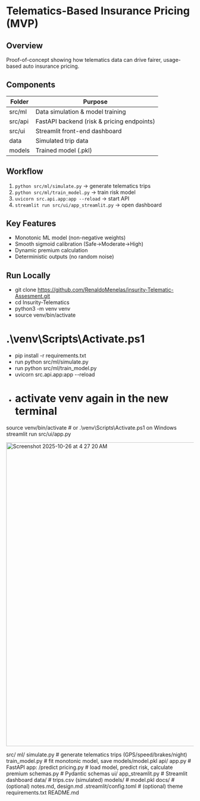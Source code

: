 # Telematics-Based Insurance Pricing (MVP)

## Overview
Proof-of-concept showing how telematics data can drive fairer, usage-based auto insurance pricing.

## Components
| Folder | Purpose |
|---------|----------|
| src/ml | Data simulation & model training |
| src/api | FastAPI backend (risk & pricing endpoints) |
| src/ui | Streamlit front-end dashboard |
| data | Simulated trip data |
| models | Trained model (.pkl) |

## Workflow
1. `python src/ml/simulate.py` → generate telematics trips  
2. `python src/ml/train_model.py` → train risk model  
3. `uvicorn src.api.app:app --reload` → start API  
4. `streamlit run src/ui/app_streamlit.py` → open dashboard  

## Key Features
- Monotonic ML model (non-negative weights)
- Smooth sigmoid calibration (Safe→Moderate→High)
- Dynamic premium calculation
- Deterministic outputs (no random noise)

## Run Locally

- git clone https://github.com/RenaldoMenelas/insurity-Telematic-Assesment.git
- cd Insurity-Telematics
- python3 -m venv venv 
- source venv/bin/activate
# .\venv\Scripts\Activate.ps1
- pip install -r requirements.txt
- run python src/ml/simulate.py
- run python src/ml/train_model.py
- uvicorn src.api.app:app --reload
- # activate venv again in the new terminal
source venv/bin/activate      # or .\venv\Scripts\Activate.ps1 on Windows
streamlit run src/ui/app.py

<img width="1421" height="817" alt="Screenshot 2025-10-26 at 4 27 20 AM" src="https://github.com/user-attachments/assets/e5f2e66c-0f18-4c3a-8133-829ebc765657" />




src/
  ml/
    simulate.py        # generate telematics trips (GPS/speed/brakes/night)
    train_model.py     # fit monotonic model, save models/model.pkl
  api/
    app.py             # FastAPI app: /predict
    pricing.py         # load model, predict risk, calculate premium
    schemas.py         # Pydantic schemas
  ui/
    app_streamlit.py   # Streamlit dashboard
data/                  # trips.csv (simulated)
models/                # model.pkl
docs/                  # (optional) notes.md, design.md
.streamlit/config.toml # (optional) theme
requirements.txt
README.md
